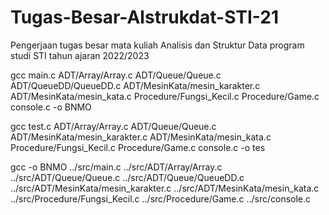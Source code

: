 # Tugas-Besar-Alstrukdat-STI-21
Pengerjaan tugas besar mata kuliah Analisis dan Struktur Data program studi STI tahun ajaran 2022/2023

gcc main.c ADT/Array/Array.c ADT/Queue/Queue.c ADT/QueueDD/QueueDD.c ADT/MesinKata/mesin_karakter.c ADT/MesinKata/mesin_kata.c Procedure/Fungsi_Kecil.c Procedure/Game.c console.c -o BNMO

gcc test.c ADT/Array/Array.c ADT/Queue/Queue.c ADT/MesinKata/mesin_karakter.c ADT/MesinKata/mesin_kata.c Procedure/Fungsi_Kecil.c Procedure/Game.c console.c -o tes

gcc -o BNMO ../src/main.c ../src/ADT/Array/Array.c ../src/ADT/Queue/Queue.c ../src/ADT/Queue/QueueDD.c ../src/ADT/MesinKata/mesin_karakter.c ../src/ADT/MesinKata/mesin_kata.c ../src/Procedure/Fungsi_Kecil.c ../src/Procedure/Game.c ../src/console.c